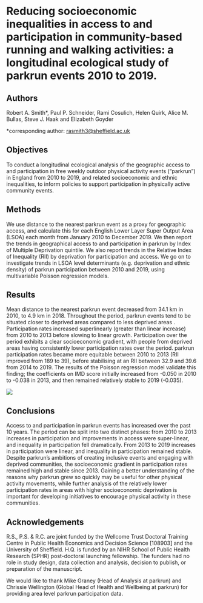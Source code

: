 # Reducing socioeconomic inequalities in access to and participation in community-based running and walking activities: a longitudinal ecological study of parkrun events 2010 to 2019.

## Authors
Robert A. Smith\*, Paul P. Schneider, Rami Cosulich, Helen Quirk, Alice M. Bullas, Steve J. Haak and Elizabeth Goyder

\*corresponding author: rasmith3@sheffield.ac.uk

## Objectives
To conduct a longitudinal ecological analysis of the geographic access to and participation in free weekly outdoor physical activity events (“parkrun”) in England from 2010 to 2019, and related socioeconomic and ethnic inequalities, to inform policies to support participation in physically active community events.

## Methods

We use distance to the nearest parkrun event as a proxy for geographic access, and calculate this for each English Lower Layer Super Output Area (LSOA) each month from January 2010 to December 2019. We then report the trends in geographical access to and participation in parkrun by Index of Multiple Deprivation quintile. We also report trends in the Relative Index of Inequality (RII) by deprivation for participation and access. We go on to investigate trends in LSOA level determinants (e.g. deprivation and ethnic density) of parkrun participation between 2010 and 2019, using multivariable Poisson regression models.

## Results 
Mean distance to the nearest parkrun event decreased from 34.1 km in 2010, to 4.9 km in 2018. Throughout the period, parkrun events tend to be situated closer to deprived areas compared to less deprived areas . Participation rates increased superlinearly (greater than linear increase) from 2010 to 2013 before slowing to linear growth. Participation over the period exhibits a clear socioeconomic gradient, with people from deprived areas having consistently lower participation rates over the period. parkrun participation rates became more equitable between 2010 to 2013 (RII improved from 189 to 39), before stabilising at an RII between 32.9 and 39.6 from 2014 to 2019. The results of the Poisson regression model validate this finding; the coefficients on IMD score initially increased from -0.050 in 2010 to -0.038 in 2013, and then remained relatively stable to 2019 (-0.035).

![](https://github.com/ScHARR-PHEDS/parkrun_temporal/blob/master/outputs/Figure2_participation.png)


## Conclusions
Access to and participation in parkrun events has increased over the past 10 years. The period can be split into two distinct phases: from 2010 to 2013 increases in participation and improvements in access were super-linear, and inequality in participation fell dramatically. From 2013 to 2019 increases in participation were linear, and inequality in participation remained stable. Despite parkrun’s ambitions of creating inclusive events and engaging with deprived communities, the socioeconomic gradient in participation rates remained high and stable since 2013. Gaining a better understanding of the reasons why parkrun grew so quickly may be useful for other physical activity movements, while further analysis of the relatively lower participation rates in areas with higher socioeconomic deprivation is important for developing initiatives to encourage physical activity in these communities.

## Acknowledgements
R.S., P.S. & R.C. are joint funded by the Wellcome Trust Doctoral Training Centre in Public Health Economics and Decision Science [108903]
and the University of Sheffield. H.Q. is funded by an NIHR School of Public Health Research (SPHR) post-doctoral launching fellowship. The
funders had no role in study design, data collection and analysis, decision to publish, or preparation of the manuscript.

We would like to thank Mike Graney (Head of Analysis at parkrun) and Chrissie Wellington (Global Head of Health and Wellbeing at parkrun)
for providing area level parkrun participation data.
